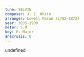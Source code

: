 ```yaml
---
tune: SELVIN
composer: J. E. White
arranger: Lowell Mason (1792-1872)
year: 1835-1909
meter: S.M.
key: E♭ Major
anacrusis: 0
---
```

undefined